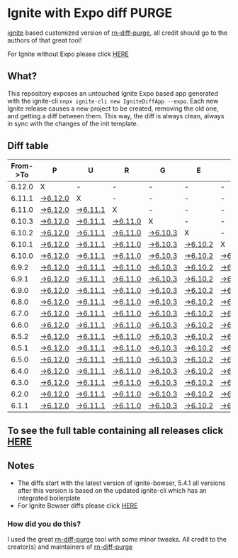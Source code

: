 # Ignite with Expo diff PURGE

[ignite](https://github.com/infinitered/ignite) based customized version of [rn-diff-purge](https://github.com/react-native-community/rn-diff-purge/), all credit should go to the authors of that great tool!

For Ignite without Expo please click [HERE](https://github.com/nirre7/ignite-diff-purge)

## What?

This repository exposes an untouched Ignite Expo based app generated with the ignite-cli
`nnpx ignite-cli new IgniteDiffApp --expo`. Each new Ignite release causes a new project to be created, removing the old one, and getting a diff between them. This way, the diff is always clean, always in sync with the changes of the init template.

## Diff table

| From->To | P                                                                                                   | U                                                                                                   | R                                                                                                   | G                                                                                                   | E                                                                                                   |                                                                                                     | T                                                                                                  | I                                                                                                | M                                                                                                | E                                                                                                | !                                                                                                | !                                                                                                |                                                                                                  |                                                                                                  |                                                                                                  |                                                                                                  |                                                                                                  |                                                                                                  |                                                                                                  |     |
| -------- | --------------------------------------------------------------------------------------------------- | --------------------------------------------------------------------------------------------------- | --------------------------------------------------------------------------------------------------- | --------------------------------------------------------------------------------------------------- | --------------------------------------------------------------------------------------------------- | --------------------------------------------------------------------------------------------------- | -------------------------------------------------------------------------------------------------- | ------------------------------------------------------------------------------------------------ | ------------------------------------------------------------------------------------------------ | ------------------------------------------------------------------------------------------------ | ------------------------------------------------------------------------------------------------ | ------------------------------------------------------------------------------------------------ | ------------------------------------------------------------------------------------------------ | ------------------------------------------------------------------------------------------------ | ------------------------------------------------------------------------------------------------ | ------------------------------------------------------------------------------------------------ | ------------------------------------------------------------------------------------------------ | ------------------------------------------------------------------------------------------------ | ------------------------------------------------------------------------------------------------ | --- |
| 6.12.0   | X                                                                                                   | -                                                                                                   | -                                                                                                   | -                                                                                                   | -                                                                                                   | -                                                                                                   | -                                                                                                  | -                                                                                                | -                                                                                                | -                                                                                                | -                                                                                                | -                                                                                                | -                                                                                                | -                                                                                                | -                                                                                                | -                                                                                                | -                                                                                                | -                                                                                                | -                                                                                                | -   |
| 6.11.1   | [->6.12.0](https://github.com/nirre7/ignite-expo-diff-purge/compare/release/6.11.1..release/6.12.0) | X                                                                                                   | -                                                                                                   | -                                                                                                   | -                                                                                                   | -                                                                                                   | -                                                                                                  | -                                                                                                | -                                                                                                | -                                                                                                | -                                                                                                | -                                                                                                | -                                                                                                | -                                                                                                | -                                                                                                | -                                                                                                | -                                                                                                | -                                                                                                | -                                                                                                | -   |
| 6.11.0   | [->6.12.0](https://github.com/nirre7/ignite-expo-diff-purge/compare/release/6.11.0..release/6.12.0) | [->6.11.1](https://github.com/nirre7/ignite-expo-diff-purge/compare/release/6.11.0..release/6.11.1) | X                                                                                                   | -                                                                                                   | -                                                                                                   | -                                                                                                   | -                                                                                                  | -                                                                                                | -                                                                                                | -                                                                                                | -                                                                                                | -                                                                                                | -                                                                                                | -                                                                                                | -                                                                                                | -                                                                                                | -                                                                                                | -                                                                                                | -                                                                                                | -   |
| 6.10.3   | [->6.12.0](https://github.com/nirre7/ignite-expo-diff-purge/compare/release/6.10.3..release/6.12.0) | [->6.11.1](https://github.com/nirre7/ignite-expo-diff-purge/compare/release/6.10.3..release/6.11.1) | [->6.11.0](https://github.com/nirre7/ignite-expo-diff-purge/compare/release/6.10.3..release/6.11.0) | X                                                                                                   | -                                                                                                   | -                                                                                                   | -                                                                                                  | -                                                                                                | -                                                                                                | -                                                                                                | -                                                                                                | -                                                                                                | -                                                                                                | -                                                                                                | -                                                                                                | -                                                                                                | -                                                                                                | -                                                                                                | -                                                                                                | -   |
| 6.10.2   | [->6.12.0](https://github.com/nirre7/ignite-expo-diff-purge/compare/release/6.10.2..release/6.12.0) | [->6.11.1](https://github.com/nirre7/ignite-expo-diff-purge/compare/release/6.10.2..release/6.11.1) | [->6.11.0](https://github.com/nirre7/ignite-expo-diff-purge/compare/release/6.10.2..release/6.11.0) | [->6.10.3](https://github.com/nirre7/ignite-expo-diff-purge/compare/release/6.10.2..release/6.10.3) | X                                                                                                   | -                                                                                                   | -                                                                                                  | -                                                                                                | -                                                                                                | -                                                                                                | -                                                                                                | -                                                                                                | -                                                                                                | -                                                                                                | -                                                                                                | -                                                                                                | -                                                                                                | -                                                                                                | -                                                                                                | -   |
| 6.10.1   | [->6.12.0](https://github.com/nirre7/ignite-expo-diff-purge/compare/release/6.10.1..release/6.12.0) | [->6.11.1](https://github.com/nirre7/ignite-expo-diff-purge/compare/release/6.10.1..release/6.11.1) | [->6.11.0](https://github.com/nirre7/ignite-expo-diff-purge/compare/release/6.10.1..release/6.11.0) | [->6.10.3](https://github.com/nirre7/ignite-expo-diff-purge/compare/release/6.10.1..release/6.10.3) | [->6.10.2](https://github.com/nirre7/ignite-expo-diff-purge/compare/release/6.10.1..release/6.10.2) | X                                                                                                   | -                                                                                                  | -                                                                                                | -                                                                                                | -                                                                                                | -                                                                                                | -                                                                                                | -                                                                                                | -                                                                                                | -                                                                                                | -                                                                                                | -                                                                                                | -                                                                                                | -                                                                                                | -   |
| 6.10.0   | [->6.12.0](https://github.com/nirre7/ignite-expo-diff-purge/compare/release/6.10.0..release/6.12.0) | [->6.11.1](https://github.com/nirre7/ignite-expo-diff-purge/compare/release/6.10.0..release/6.11.1) | [->6.11.0](https://github.com/nirre7/ignite-expo-diff-purge/compare/release/6.10.0..release/6.11.0) | [->6.10.3](https://github.com/nirre7/ignite-expo-diff-purge/compare/release/6.10.0..release/6.10.3) | [->6.10.2](https://github.com/nirre7/ignite-expo-diff-purge/compare/release/6.10.0..release/6.10.2) | [->6.10.1](https://github.com/nirre7/ignite-expo-diff-purge/compare/release/6.10.0..release/6.10.1) | X                                                                                                  | -                                                                                                | -                                                                                                | -                                                                                                | -                                                                                                | -                                                                                                | -                                                                                                | -                                                                                                | -                                                                                                | -                                                                                                | -                                                                                                | -                                                                                                | -                                                                                                | -   |
| 6.9.2    | [->6.12.0](https://github.com/nirre7/ignite-expo-diff-purge/compare/release/6.9.2..release/6.12.0)  | [->6.11.1](https://github.com/nirre7/ignite-expo-diff-purge/compare/release/6.9.2..release/6.11.1)  | [->6.11.0](https://github.com/nirre7/ignite-expo-diff-purge/compare/release/6.9.2..release/6.11.0)  | [->6.10.3](https://github.com/nirre7/ignite-expo-diff-purge/compare/release/6.9.2..release/6.10.3)  | [->6.10.2](https://github.com/nirre7/ignite-expo-diff-purge/compare/release/6.9.2..release/6.10.2)  | [->6.10.1](https://github.com/nirre7/ignite-expo-diff-purge/compare/release/6.9.2..release/6.10.1)  | [->6.10.0](https://github.com/nirre7/ignite-expo-diff-purge/compare/release/6.9.2..release/6.10.0) | X                                                                                                | -                                                                                                | -                                                                                                | -                                                                                                | -                                                                                                | -                                                                                                | -                                                                                                | -                                                                                                | -                                                                                                | -                                                                                                | -                                                                                                | -                                                                                                | -   |
| 6.9.1    | [->6.12.0](https://github.com/nirre7/ignite-expo-diff-purge/compare/release/6.9.1..release/6.12.0)  | [->6.11.1](https://github.com/nirre7/ignite-expo-diff-purge/compare/release/6.9.1..release/6.11.1)  | [->6.11.0](https://github.com/nirre7/ignite-expo-diff-purge/compare/release/6.9.1..release/6.11.0)  | [->6.10.3](https://github.com/nirre7/ignite-expo-diff-purge/compare/release/6.9.1..release/6.10.3)  | [->6.10.2](https://github.com/nirre7/ignite-expo-diff-purge/compare/release/6.9.1..release/6.10.2)  | [->6.10.1](https://github.com/nirre7/ignite-expo-diff-purge/compare/release/6.9.1..release/6.10.1)  | [->6.10.0](https://github.com/nirre7/ignite-expo-diff-purge/compare/release/6.9.1..release/6.10.0) | [->6.9.2](https://github.com/nirre7/ignite-expo-diff-purge/compare/release/6.9.1..release/6.9.2) | X                                                                                                | -                                                                                                | -                                                                                                | -                                                                                                | -                                                                                                | -                                                                                                | -                                                                                                | -                                                                                                | -                                                                                                | -                                                                                                | -                                                                                                | -   |
| 6.9.0    | [->6.12.0](https://github.com/nirre7/ignite-expo-diff-purge/compare/release/6.9.0..release/6.12.0)  | [->6.11.1](https://github.com/nirre7/ignite-expo-diff-purge/compare/release/6.9.0..release/6.11.1)  | [->6.11.0](https://github.com/nirre7/ignite-expo-diff-purge/compare/release/6.9.0..release/6.11.0)  | [->6.10.3](https://github.com/nirre7/ignite-expo-diff-purge/compare/release/6.9.0..release/6.10.3)  | [->6.10.2](https://github.com/nirre7/ignite-expo-diff-purge/compare/release/6.9.0..release/6.10.2)  | [->6.10.1](https://github.com/nirre7/ignite-expo-diff-purge/compare/release/6.9.0..release/6.10.1)  | [->6.10.0](https://github.com/nirre7/ignite-expo-diff-purge/compare/release/6.9.0..release/6.10.0) | [->6.9.2](https://github.com/nirre7/ignite-expo-diff-purge/compare/release/6.9.0..release/6.9.2) | [->6.9.1](https://github.com/nirre7/ignite-expo-diff-purge/compare/release/6.9.0..release/6.9.1) | X                                                                                                | -                                                                                                | -                                                                                                | -                                                                                                | -                                                                                                | -                                                                                                | -                                                                                                | -                                                                                                | -                                                                                                | -                                                                                                | -   |
| 6.8.0    | [->6.12.0](https://github.com/nirre7/ignite-expo-diff-purge/compare/release/6.8.0..release/6.12.0)  | [->6.11.1](https://github.com/nirre7/ignite-expo-diff-purge/compare/release/6.8.0..release/6.11.1)  | [->6.11.0](https://github.com/nirre7/ignite-expo-diff-purge/compare/release/6.8.0..release/6.11.0)  | [->6.10.3](https://github.com/nirre7/ignite-expo-diff-purge/compare/release/6.8.0..release/6.10.3)  | [->6.10.2](https://github.com/nirre7/ignite-expo-diff-purge/compare/release/6.8.0..release/6.10.2)  | [->6.10.1](https://github.com/nirre7/ignite-expo-diff-purge/compare/release/6.8.0..release/6.10.1)  | [->6.10.0](https://github.com/nirre7/ignite-expo-diff-purge/compare/release/6.8.0..release/6.10.0) | [->6.9.2](https://github.com/nirre7/ignite-expo-diff-purge/compare/release/6.8.0..release/6.9.2) | [->6.9.1](https://github.com/nirre7/ignite-expo-diff-purge/compare/release/6.8.0..release/6.9.1) | [->6.9.0](https://github.com/nirre7/ignite-expo-diff-purge/compare/release/6.8.0..release/6.9.0) | X                                                                                                | -                                                                                                | -                                                                                                | -                                                                                                | -                                                                                                | -                                                                                                | -                                                                                                | -                                                                                                | -                                                                                                | -   |
| 6.7.0    | [->6.12.0](https://github.com/nirre7/ignite-expo-diff-purge/compare/release/6.7.0..release/6.12.0)  | [->6.11.1](https://github.com/nirre7/ignite-expo-diff-purge/compare/release/6.7.0..release/6.11.1)  | [->6.11.0](https://github.com/nirre7/ignite-expo-diff-purge/compare/release/6.7.0..release/6.11.0)  | [->6.10.3](https://github.com/nirre7/ignite-expo-diff-purge/compare/release/6.7.0..release/6.10.3)  | [->6.10.2](https://github.com/nirre7/ignite-expo-diff-purge/compare/release/6.7.0..release/6.10.2)  | [->6.10.1](https://github.com/nirre7/ignite-expo-diff-purge/compare/release/6.7.0..release/6.10.1)  | [->6.10.0](https://github.com/nirre7/ignite-expo-diff-purge/compare/release/6.7.0..release/6.10.0) | [->6.9.2](https://github.com/nirre7/ignite-expo-diff-purge/compare/release/6.7.0..release/6.9.2) | [->6.9.1](https://github.com/nirre7/ignite-expo-diff-purge/compare/release/6.7.0..release/6.9.1) | [->6.9.0](https://github.com/nirre7/ignite-expo-diff-purge/compare/release/6.7.0..release/6.9.0) | [->6.8.0](https://github.com/nirre7/ignite-expo-diff-purge/compare/release/6.7.0..release/6.8.0) | X                                                                                                | -                                                                                                | -                                                                                                | -                                                                                                | -                                                                                                | -                                                                                                | -                                                                                                | -                                                                                                | -   |
| 6.6.0    | [->6.12.0](https://github.com/nirre7/ignite-expo-diff-purge/compare/release/6.6.0..release/6.12.0)  | [->6.11.1](https://github.com/nirre7/ignite-expo-diff-purge/compare/release/6.6.0..release/6.11.1)  | [->6.11.0](https://github.com/nirre7/ignite-expo-diff-purge/compare/release/6.6.0..release/6.11.0)  | [->6.10.3](https://github.com/nirre7/ignite-expo-diff-purge/compare/release/6.6.0..release/6.10.3)  | [->6.10.2](https://github.com/nirre7/ignite-expo-diff-purge/compare/release/6.6.0..release/6.10.2)  | [->6.10.1](https://github.com/nirre7/ignite-expo-diff-purge/compare/release/6.6.0..release/6.10.1)  | [->6.10.0](https://github.com/nirre7/ignite-expo-diff-purge/compare/release/6.6.0..release/6.10.0) | [->6.9.2](https://github.com/nirre7/ignite-expo-diff-purge/compare/release/6.6.0..release/6.9.2) | [->6.9.1](https://github.com/nirre7/ignite-expo-diff-purge/compare/release/6.6.0..release/6.9.1) | [->6.9.0](https://github.com/nirre7/ignite-expo-diff-purge/compare/release/6.6.0..release/6.9.0) | [->6.8.0](https://github.com/nirre7/ignite-expo-diff-purge/compare/release/6.6.0..release/6.8.0) | [->6.7.0](https://github.com/nirre7/ignite-expo-diff-purge/compare/release/6.6.0..release/6.7.0) | X                                                                                                | -                                                                                                | -                                                                                                | -                                                                                                | -                                                                                                | -                                                                                                | -                                                                                                | -   |
| 6.5.2    | [->6.12.0](https://github.com/nirre7/ignite-expo-diff-purge/compare/release/6.5.2..release/6.12.0)  | [->6.11.1](https://github.com/nirre7/ignite-expo-diff-purge/compare/release/6.5.2..release/6.11.1)  | [->6.11.0](https://github.com/nirre7/ignite-expo-diff-purge/compare/release/6.5.2..release/6.11.0)  | [->6.10.3](https://github.com/nirre7/ignite-expo-diff-purge/compare/release/6.5.2..release/6.10.3)  | [->6.10.2](https://github.com/nirre7/ignite-expo-diff-purge/compare/release/6.5.2..release/6.10.2)  | [->6.10.1](https://github.com/nirre7/ignite-expo-diff-purge/compare/release/6.5.2..release/6.10.1)  | [->6.10.0](https://github.com/nirre7/ignite-expo-diff-purge/compare/release/6.5.2..release/6.10.0) | [->6.9.2](https://github.com/nirre7/ignite-expo-diff-purge/compare/release/6.5.2..release/6.9.2) | [->6.9.1](https://github.com/nirre7/ignite-expo-diff-purge/compare/release/6.5.2..release/6.9.1) | [->6.9.0](https://github.com/nirre7/ignite-expo-diff-purge/compare/release/6.5.2..release/6.9.0) | [->6.8.0](https://github.com/nirre7/ignite-expo-diff-purge/compare/release/6.5.2..release/6.8.0) | [->6.7.0](https://github.com/nirre7/ignite-expo-diff-purge/compare/release/6.5.2..release/6.7.0) | [->6.6.0](https://github.com/nirre7/ignite-expo-diff-purge/compare/release/6.5.2..release/6.6.0) | X                                                                                                | -                                                                                                | -                                                                                                | -                                                                                                | -                                                                                                | -                                                                                                | -   |
| 6.5.1    | [->6.12.0](https://github.com/nirre7/ignite-expo-diff-purge/compare/release/6.5.1..release/6.12.0)  | [->6.11.1](https://github.com/nirre7/ignite-expo-diff-purge/compare/release/6.5.1..release/6.11.1)  | [->6.11.0](https://github.com/nirre7/ignite-expo-diff-purge/compare/release/6.5.1..release/6.11.0)  | [->6.10.3](https://github.com/nirre7/ignite-expo-diff-purge/compare/release/6.5.1..release/6.10.3)  | [->6.10.2](https://github.com/nirre7/ignite-expo-diff-purge/compare/release/6.5.1..release/6.10.2)  | [->6.10.1](https://github.com/nirre7/ignite-expo-diff-purge/compare/release/6.5.1..release/6.10.1)  | [->6.10.0](https://github.com/nirre7/ignite-expo-diff-purge/compare/release/6.5.1..release/6.10.0) | [->6.9.2](https://github.com/nirre7/ignite-expo-diff-purge/compare/release/6.5.1..release/6.9.2) | [->6.9.1](https://github.com/nirre7/ignite-expo-diff-purge/compare/release/6.5.1..release/6.9.1) | [->6.9.0](https://github.com/nirre7/ignite-expo-diff-purge/compare/release/6.5.1..release/6.9.0) | [->6.8.0](https://github.com/nirre7/ignite-expo-diff-purge/compare/release/6.5.1..release/6.8.0) | [->6.7.0](https://github.com/nirre7/ignite-expo-diff-purge/compare/release/6.5.1..release/6.7.0) | [->6.6.0](https://github.com/nirre7/ignite-expo-diff-purge/compare/release/6.5.1..release/6.6.0) | [->6.5.2](https://github.com/nirre7/ignite-expo-diff-purge/compare/release/6.5.1..release/6.5.2) | X                                                                                                | -                                                                                                | -                                                                                                | -                                                                                                | -                                                                                                | -   |
| 6.5.0    | [->6.12.0](https://github.com/nirre7/ignite-expo-diff-purge/compare/release/6.5.0..release/6.12.0)  | [->6.11.1](https://github.com/nirre7/ignite-expo-diff-purge/compare/release/6.5.0..release/6.11.1)  | [->6.11.0](https://github.com/nirre7/ignite-expo-diff-purge/compare/release/6.5.0..release/6.11.0)  | [->6.10.3](https://github.com/nirre7/ignite-expo-diff-purge/compare/release/6.5.0..release/6.10.3)  | [->6.10.2](https://github.com/nirre7/ignite-expo-diff-purge/compare/release/6.5.0..release/6.10.2)  | [->6.10.1](https://github.com/nirre7/ignite-expo-diff-purge/compare/release/6.5.0..release/6.10.1)  | [->6.10.0](https://github.com/nirre7/ignite-expo-diff-purge/compare/release/6.5.0..release/6.10.0) | [->6.9.2](https://github.com/nirre7/ignite-expo-diff-purge/compare/release/6.5.0..release/6.9.2) | [->6.9.1](https://github.com/nirre7/ignite-expo-diff-purge/compare/release/6.5.0..release/6.9.1) | [->6.9.0](https://github.com/nirre7/ignite-expo-diff-purge/compare/release/6.5.0..release/6.9.0) | [->6.8.0](https://github.com/nirre7/ignite-expo-diff-purge/compare/release/6.5.0..release/6.8.0) | [->6.7.0](https://github.com/nirre7/ignite-expo-diff-purge/compare/release/6.5.0..release/6.7.0) | [->6.6.0](https://github.com/nirre7/ignite-expo-diff-purge/compare/release/6.5.0..release/6.6.0) | [->6.5.2](https://github.com/nirre7/ignite-expo-diff-purge/compare/release/6.5.0..release/6.5.2) | [->6.5.1](https://github.com/nirre7/ignite-expo-diff-purge/compare/release/6.5.0..release/6.5.1) | X                                                                                                | -                                                                                                | -                                                                                                | -                                                                                                | -   |
| 6.4.0    | [->6.12.0](https://github.com/nirre7/ignite-expo-diff-purge/compare/release/6.4.0..release/6.12.0)  | [->6.11.1](https://github.com/nirre7/ignite-expo-diff-purge/compare/release/6.4.0..release/6.11.1)  | [->6.11.0](https://github.com/nirre7/ignite-expo-diff-purge/compare/release/6.4.0..release/6.11.0)  | [->6.10.3](https://github.com/nirre7/ignite-expo-diff-purge/compare/release/6.4.0..release/6.10.3)  | [->6.10.2](https://github.com/nirre7/ignite-expo-diff-purge/compare/release/6.4.0..release/6.10.2)  | [->6.10.1](https://github.com/nirre7/ignite-expo-diff-purge/compare/release/6.4.0..release/6.10.1)  | [->6.10.0](https://github.com/nirre7/ignite-expo-diff-purge/compare/release/6.4.0..release/6.10.0) | [->6.9.2](https://github.com/nirre7/ignite-expo-diff-purge/compare/release/6.4.0..release/6.9.2) | [->6.9.1](https://github.com/nirre7/ignite-expo-diff-purge/compare/release/6.4.0..release/6.9.1) | [->6.9.0](https://github.com/nirre7/ignite-expo-diff-purge/compare/release/6.4.0..release/6.9.0) | [->6.8.0](https://github.com/nirre7/ignite-expo-diff-purge/compare/release/6.4.0..release/6.8.0) | [->6.7.0](https://github.com/nirre7/ignite-expo-diff-purge/compare/release/6.4.0..release/6.7.0) | [->6.6.0](https://github.com/nirre7/ignite-expo-diff-purge/compare/release/6.4.0..release/6.6.0) | [->6.5.2](https://github.com/nirre7/ignite-expo-diff-purge/compare/release/6.4.0..release/6.5.2) | [->6.5.1](https://github.com/nirre7/ignite-expo-diff-purge/compare/release/6.4.0..release/6.5.1) | [->6.5.0](https://github.com/nirre7/ignite-expo-diff-purge/compare/release/6.4.0..release/6.5.0) | X                                                                                                | -                                                                                                | -                                                                                                | -   |
| 6.3.0    | [->6.12.0](https://github.com/nirre7/ignite-expo-diff-purge/compare/release/6.3.0..release/6.12.0)  | [->6.11.1](https://github.com/nirre7/ignite-expo-diff-purge/compare/release/6.3.0..release/6.11.1)  | [->6.11.0](https://github.com/nirre7/ignite-expo-diff-purge/compare/release/6.3.0..release/6.11.0)  | [->6.10.3](https://github.com/nirre7/ignite-expo-diff-purge/compare/release/6.3.0..release/6.10.3)  | [->6.10.2](https://github.com/nirre7/ignite-expo-diff-purge/compare/release/6.3.0..release/6.10.2)  | [->6.10.1](https://github.com/nirre7/ignite-expo-diff-purge/compare/release/6.3.0..release/6.10.1)  | [->6.10.0](https://github.com/nirre7/ignite-expo-diff-purge/compare/release/6.3.0..release/6.10.0) | [->6.9.2](https://github.com/nirre7/ignite-expo-diff-purge/compare/release/6.3.0..release/6.9.2) | [->6.9.1](https://github.com/nirre7/ignite-expo-diff-purge/compare/release/6.3.0..release/6.9.1) | [->6.9.0](https://github.com/nirre7/ignite-expo-diff-purge/compare/release/6.3.0..release/6.9.0) | [->6.8.0](https://github.com/nirre7/ignite-expo-diff-purge/compare/release/6.3.0..release/6.8.0) | [->6.7.0](https://github.com/nirre7/ignite-expo-diff-purge/compare/release/6.3.0..release/6.7.0) | [->6.6.0](https://github.com/nirre7/ignite-expo-diff-purge/compare/release/6.3.0..release/6.6.0) | [->6.5.2](https://github.com/nirre7/ignite-expo-diff-purge/compare/release/6.3.0..release/6.5.2) | [->6.5.1](https://github.com/nirre7/ignite-expo-diff-purge/compare/release/6.3.0..release/6.5.1) | [->6.5.0](https://github.com/nirre7/ignite-expo-diff-purge/compare/release/6.3.0..release/6.5.0) | [->6.4.0](https://github.com/nirre7/ignite-expo-diff-purge/compare/release/6.3.0..release/6.4.0) | X                                                                                                | -                                                                                                | -   |
| 6.2.0    | [->6.12.0](https://github.com/nirre7/ignite-expo-diff-purge/compare/release/6.2.0..release/6.12.0)  | [->6.11.1](https://github.com/nirre7/ignite-expo-diff-purge/compare/release/6.2.0..release/6.11.1)  | [->6.11.0](https://github.com/nirre7/ignite-expo-diff-purge/compare/release/6.2.0..release/6.11.0)  | [->6.10.3](https://github.com/nirre7/ignite-expo-diff-purge/compare/release/6.2.0..release/6.10.3)  | [->6.10.2](https://github.com/nirre7/ignite-expo-diff-purge/compare/release/6.2.0..release/6.10.2)  | [->6.10.1](https://github.com/nirre7/ignite-expo-diff-purge/compare/release/6.2.0..release/6.10.1)  | [->6.10.0](https://github.com/nirre7/ignite-expo-diff-purge/compare/release/6.2.0..release/6.10.0) | [->6.9.2](https://github.com/nirre7/ignite-expo-diff-purge/compare/release/6.2.0..release/6.9.2) | [->6.9.1](https://github.com/nirre7/ignite-expo-diff-purge/compare/release/6.2.0..release/6.9.1) | [->6.9.0](https://github.com/nirre7/ignite-expo-diff-purge/compare/release/6.2.0..release/6.9.0) | [->6.8.0](https://github.com/nirre7/ignite-expo-diff-purge/compare/release/6.2.0..release/6.8.0) | [->6.7.0](https://github.com/nirre7/ignite-expo-diff-purge/compare/release/6.2.0..release/6.7.0) | [->6.6.0](https://github.com/nirre7/ignite-expo-diff-purge/compare/release/6.2.0..release/6.6.0) | [->6.5.2](https://github.com/nirre7/ignite-expo-diff-purge/compare/release/6.2.0..release/6.5.2) | [->6.5.1](https://github.com/nirre7/ignite-expo-diff-purge/compare/release/6.2.0..release/6.5.1) | [->6.5.0](https://github.com/nirre7/ignite-expo-diff-purge/compare/release/6.2.0..release/6.5.0) | [->6.4.0](https://github.com/nirre7/ignite-expo-diff-purge/compare/release/6.2.0..release/6.4.0) | [->6.3.0](https://github.com/nirre7/ignite-expo-diff-purge/compare/release/6.2.0..release/6.3.0) | X                                                                                                | -   |
| 6.1.1    | [->6.12.0](https://github.com/nirre7/ignite-expo-diff-purge/compare/release/6.1.1..release/6.12.0)  | [->6.11.1](https://github.com/nirre7/ignite-expo-diff-purge/compare/release/6.1.1..release/6.11.1)  | [->6.11.0](https://github.com/nirre7/ignite-expo-diff-purge/compare/release/6.1.1..release/6.11.0)  | [->6.10.3](https://github.com/nirre7/ignite-expo-diff-purge/compare/release/6.1.1..release/6.10.3)  | [->6.10.2](https://github.com/nirre7/ignite-expo-diff-purge/compare/release/6.1.1..release/6.10.2)  | [->6.10.1](https://github.com/nirre7/ignite-expo-diff-purge/compare/release/6.1.1..release/6.10.1)  | [->6.10.0](https://github.com/nirre7/ignite-expo-diff-purge/compare/release/6.1.1..release/6.10.0) | [->6.9.2](https://github.com/nirre7/ignite-expo-diff-purge/compare/release/6.1.1..release/6.9.2) | [->6.9.1](https://github.com/nirre7/ignite-expo-diff-purge/compare/release/6.1.1..release/6.9.1) | [->6.9.0](https://github.com/nirre7/ignite-expo-diff-purge/compare/release/6.1.1..release/6.9.0) | [->6.8.0](https://github.com/nirre7/ignite-expo-diff-purge/compare/release/6.1.1..release/6.8.0) | [->6.7.0](https://github.com/nirre7/ignite-expo-diff-purge/compare/release/6.1.1..release/6.7.0) | [->6.6.0](https://github.com/nirre7/ignite-expo-diff-purge/compare/release/6.1.1..release/6.6.0) | [->6.5.2](https://github.com/nirre7/ignite-expo-diff-purge/compare/release/6.1.1..release/6.5.2) | [->6.5.1](https://github.com/nirre7/ignite-expo-diff-purge/compare/release/6.1.1..release/6.5.1) | [->6.5.0](https://github.com/nirre7/ignite-expo-diff-purge/compare/release/6.1.1..release/6.5.0) | [->6.4.0](https://github.com/nirre7/ignite-expo-diff-purge/compare/release/6.1.1..release/6.4.0) | [->6.3.0](https://github.com/nirre7/ignite-expo-diff-purge/compare/release/6.1.1..release/6.3.0) | [->6.2.0](https://github.com/nirre7/ignite-expo-diff-purge/compare/release/6.1.1..release/6.2.0) | X   |

## To see the full table containing all releases click [HERE](https://nirre7.github.io/ignite-expo-diff-purge/)

## Notes

- The diffs start with the latest version of ignite-bowser, 5.4.1 all versions after this version is based on the updated ignite-cli which has an integrated boilerplate
- For Ignite Bowser diffs please click [HERE](https://github.com/nirre7/ignite-bowser-diff-purge)

### How did you do this?

I used the great [rn-diff-purge](https://github.com/react-native-community/rn-diff-purge/) tool with some minor tweaks.
All credit to the creator(s) and maintainers of [rn-diff-purge](https://github.com/react-native-community/rn-diff-purge/)

